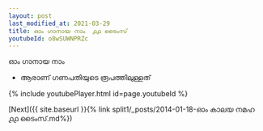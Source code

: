 ```yaml
---
layout: post
last_modified_at: 2021-03-29
title: ഓം ഗാനായ നാം  ൧൧ ടൈംസ്
youtubeId: o8wSUWNPRZc
---
```

 
 
 ഓം ഗാനായ നാം  
 
 -  ആരാണ് ഗണപതിയുടെ രൂപത്തിലുള്ളത് 
 
  
 
  
 
 
 
 
 
 


{% include youtubePlayer.html id=page.youtubeId %}
 
[Next]({{ site.baseurl }}{% link  split1/_posts/2014-01-18-ഓം കാലയ നമഹ ൧൧ ടൈംസ്.md%})
 
